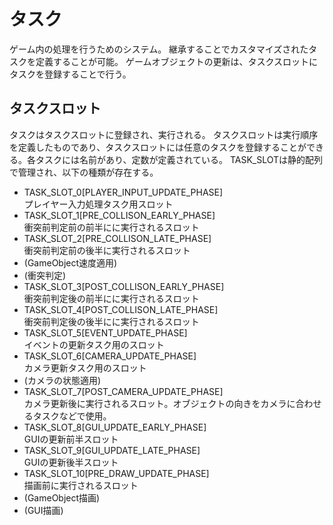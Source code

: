 # タスク

ゲーム内の処理を行うためのシステム。
継承することでカスタマイズされたタスクを定義することが可能。
ゲームオブジェクトの更新は、タスクスロットにタスクを登録することで行う。

## タスクスロット

タスクはタスクスロットに登録され、実行される。
タスクスロットは実行順序を定義したものであり、タスクスロットには任意のタスクを登録することができる。各タスクには名前があり、定数が定義されている。
TASK_SLOTは静的配列で管理され、以下の種類が存在する。

- TASK_SLOT_0[PLAYER_INPUT_UPDATE_PHASE]  
プレイヤー入力処理タスク用スロット
- TASK_SLOT_1[PRE_COLLISON_EARLY_PHASE]  
衝突前判定前の前半にに実行されるスロット
- TASK_SLOT_2[PRE_COLLISON_LATE_PHASE]  
衝突前判定前の後半に実行されるスロット
- (GameObject速度適用)
- (衝突判定)
- TASK_SLOT_3[POST_COLLISON_EARLY_PHASE]  
衝突前判定後の前半にに実行されるスロット
- TASK_SLOT_4[POST_COLLISON_LATE_PHASE]  
衝突前判定後の後半にに実行されるスロット
- TASK_SLOT_5[EVENT_UPDATE_PHASE]  
イベントの更新タスク用のスロット
- TASK_SLOT_6[CAMERA_UPDATE_PHASE]  
カメラ更新タスク用のスロット
- (カメラの状態適用)
- TASK_SLOT_7[POST_CAMERA_UPDATE_PHASE]  
カメラ更新後に実行されるスロット。オブジェクトの向きをカメラに合わせるタスクなどで使用。
- TASK_SLOT_8[GUI_UPDATE_EARLY_PHASE]  
GUIの更新前半スロット
- TASK_SLOT_9[GUI_UPDATE_LATE_PHASE]  
GUIの更新後半スロット
- TASK_SLOT_10[PRE_DRAW_UPDATE_PHASE]  
描画前に実行されるスロット
- (GameObject描画)
- (GUI描画)